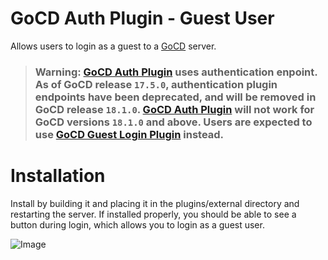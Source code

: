 # GoCD Auth Plugin - Guest User

Allows users to login as a guest to a [GoCD](https://www.go.cd) server.

> ### **Warning**: [GoCD Auth Plugin](https://github.com/gocd-contrib/gocd_auth_plugin_guest_user) uses authentication enpoint. As of GoCD release `17.5.0`, authentication plugin endpoints have been deprecated, and will be removed in GoCD release `18.1.0`. [GoCD Auth Plugin](https://github.com/gocd-contrib/gocd_auth_plugin_guest_user) will not work for GoCD versions `18.1.0` and above. Users are expected to use [GoCD Guest Login Plugin](https://github.com/gocd-contrib/guest-login-plugin) instead.

# Installation

Install by building it and placing it in the plugins/external directory and restarting the server. If installed
properly, you should be able to see a button during login, which allows you to login as a guest
user.

![Image](https://raw.githubusercontent.com/arvindsv/gocd_auth_plugin_guest_user/master/images/LoginAsGuest.gif)
